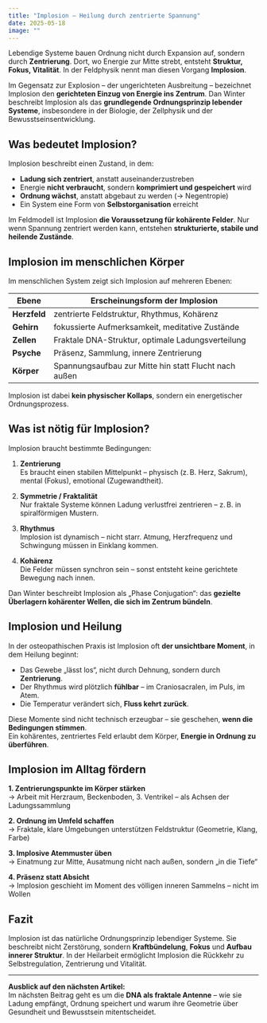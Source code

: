 ```yaml
---
title: "Implosion – Heilung durch zentrierte Spannung"
date: 2025-05-18
image: ""
---
```



Lebendige Systeme bauen Ordnung nicht durch Expansion auf, sondern durch **Zentrierung**. Dort, wo Energie zur Mitte strebt, entsteht **Struktur, Fokus, Vitalität**. In der Feldphysik nennt man diesen Vorgang **Implosion**.

Im Gegensatz zur Explosion – der ungerichteten Ausbreitung – bezeichnet Implosion den **gerichteten Einzug von Energie ins Zentrum**. Dan Winter beschreibt Implosion als das **grundlegende Ordnungsprinzip lebender Systeme**, insbesondere in der Biologie, der Zellphysik und der Bewusstseinsentwicklung.

## Was bedeutet Implosion?

Implosion beschreibt einen Zustand, in dem:

- **Ladung sich zentriert**, anstatt auseinanderzustreben
- Energie **nicht verbraucht**, sondern **komprimiert und gespeichert** wird
- **Ordnung wächst**, anstatt abgebaut zu werden (→ Negentropie)
- Ein System eine Form von **Selbstorganisation** erreicht

Im Feldmodell ist Implosion **die Voraussetzung für kohärente Felder**. Nur wenn Spannung zentriert werden kann, entstehen **strukturierte, stabile und heilende Zustände**.

## Implosion im menschlichen Körper

Im menschlichen System zeigt sich Implosion auf mehreren Ebenen:

| Ebene | Erscheinungsform der Implosion |
|-------|-------------------------------|
| **Herzfeld** | zentrierte Feldstruktur, Rhythmus, Kohärenz |
| **Gehirn** | fokussierte Aufmerksamkeit, meditative Zustände |
| **Zellen** | Fraktale DNA-Struktur, optimale Ladungsverteilung |
| **Psyche** | Präsenz, Sammlung, innere Zentrierung |
| **Körper** | Spannungsaufbau zur Mitte hin statt Flucht nach außen |

Implosion ist dabei **kein physischer Kollaps**, sondern ein energetischer Ordnungsprozess.

## Was ist nötig für Implosion?

Implosion braucht bestimmte Bedingungen:

1. **Zentrierung**  
   Es braucht einen stabilen Mittelpunkt – physisch (z. B. Herz, Sakrum), mental (Fokus), emotional (Zugewandtheit).

2. **Symmetrie / Fraktalität**  
   Nur fraktale Systeme können Ladung verlustfrei zentrieren – z. B. in spiralförmigen Mustern.

3. **Rhythmus**  
   Implosion ist dynamisch – nicht starr. Atmung, Herzfrequenz und Schwingung müssen in Einklang kommen.

4. **Kohärenz**  
   Die Felder müssen synchron sein – sonst entsteht keine gerichtete Bewegung nach innen.

Dan Winter beschreibt Implosion als „Phase Conjugation“: das **gezielte Überlagern kohärenter Wellen, die sich im Zentrum bündeln**.

## Implosion und Heilung

In der osteopathischen Praxis ist Implosion oft **der unsichtbare Moment**, in dem Heilung beginnt:

- Das Gewebe „lässt los“, nicht durch Dehnung, sondern durch **Zentrierung**.
- Der Rhythmus wird plötzlich **fühlbar** – im Craniosacralen, im Puls, im Atem.
- Die Temperatur verändert sich, **Fluss kehrt zurück**.

Diese Momente sind nicht technisch erzeugbar – sie geschehen, **wenn die Bedingungen stimmen**.  
Ein kohärentes, zentriertes Feld erlaubt dem Körper, **Energie in Ordnung zu überführen**.

## Implosion im Alltag fördern

**1. Zentrierungspunkte im Körper stärken**  
→ Arbeit mit Herzraum, Beckenboden, 3. Ventrikel – als Achsen der Ladungssammlung

**2. Ordnung im Umfeld schaffen**  
→ Fraktale, klare Umgebungen unterstützen Feldstruktur (Geometrie, Klang, Farbe)

**3. Implosive Atemmuster üben**  
→ Einatmung zur Mitte, Ausatmung nicht nach außen, sondern „in die Tiefe“

**4. Präsenz statt Absicht**  
→ Implosion geschieht im Moment des völligen inneren Sammelns – nicht im Wollen

## Fazit

Implosion ist das natürliche Ordnungsprinzip lebendiger Systeme. Sie beschreibt nicht Zerstörung, sondern **Kraftbündelung**, **Fokus** und **Aufbau innerer Struktur**. In der Heilarbeit ermöglicht Implosion die Rückkehr zu Selbstregulation, Zentrierung und Vitalität.

---

**Ausblick auf den nächsten Artikel:**  
Im nächsten Beitrag geht es um die **DNA als fraktale Antenne** – wie sie Ladung empfängt, Ordnung speichert und warum ihre Geometrie über Gesundheit und Bewusstsein mitentscheidet.

